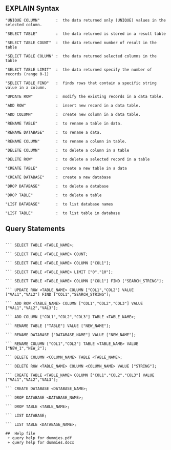 ##  EXPLAIN Syntax

``` "UNIQUE COLUMN"       :  the data returned only (UNIQUE) values in the selected column. ```   

``` "SELECT TABLE"        :  the data returned is stored in a result table ``` 

``` "SELECT TABLE COUNT"  :  the data returned number of result in the table ``` 

``` "SELECT TABLE COLUMN" :  the data returned selected columns in the table ``` 

``` "SELECT TABLE LIMIT"  :  the data returned specify the number of records (range 0-1) ``` 

``` "SELECT TABLE FIND"   :  finds rows that contain a specific string value in a column. ``` 
    
``` "UPDATE ROW"          :  modify the existing records in a data table. ```    

``` "ADD ROW"             :  insert new record in a data table. ```  

``` "ADD COLUMN"          :  create new column in a data table. ```   

``` "RENAME TABLE"        :  to rename a table in data. ```     

``` "RENAME DATABASE"     :  to rename a data. ```           

``` "RENAME COLUMN"       :  to rename a column in table. ```    

``` "DELETE COLUMN"       :  to delete a column in a table ```  

``` "DELETE ROW"          :  to delete a selected record in a table  ```   
        
``` "CREATE TABLE"        :  create a new table in a data ``` 

``` "CREATE DATABASE"     :  create a new database ```   

``` "DROP DATABASE"       :  to delete a database ```   

``` "DROP TABLE"          :  to delete a table ```    

``` "LIST DATABASE"       :  to list database names ```    

``` "LIST TABLE"          :  to list table in database ``` 

##  Query Statements

``` UNIQUE COLUMN <COLUMN_NAME> TABLE <TABLE_NAME>;

``` SELECT TABLE <TABLE_NAME>; 

``` SELECT TABLE <TABLE_NAME> COUNT; 

``` SELECT TABLE <TABLE_NAME> COLUMN ["COL1"];

``` SELECT TABLE <TABLE_NAME> LIMIT ["0","10"];

``` SELECT TABLE <TABLE_NAME> COLUMN ["COL1"] FIND ["SEARCH_STRING"]; 

``` UPDATE ROW <TABLE_NAME> COLUMN ["COL1","COL2"] VALUE ["VAL1","VAL2"] FIND ["COL1","SEARCH_STRING"];

``` ADD ROW <TABLE_NAME> COLUMN ["COL1","COL2","COL3"] VALUE ["VAL1","VAL2","VAL3"]; 

``` ADD COLUMN ["COL1","COL2","COL3"] TABLE <TABLE_NAME>; 

``` RENAME TABLE ["TABLE"] VALUE ["NEW_NAME"]; 

``` RENAME DATABASE ["DATABASE_NAME"] VALUE ["NEW_NAME"]; 

``` RENAME COLUMN ["COL1","COL2"] TABLE <TABLE_NAME> VALUE ["NEW_1","NEW_2"]; 

``` DELETE COLUMN <COLUMN_NAME> TABLE <TABLE_NAME>; 
    
``` DELETE ROW <TABLE_NAME> COLUMN <COLUMN_NAME> VALUE ["STRING"];
    
``` CREATE TABLE <TABLE_NAME> COLUMN ["COL1","COL2","COL3"] VALUE ["VAL1","VAL2","VAL3"];
    
``` CREATE DATABASE <DATABASE_NAME>;
    
``` DROP DATABASE <DATABASE_NAME>;
    
``` DROP TABLE <TABLE_NAME>;
    
``` LIST DATABASE;
    
``` LIST TABLE <DATABASE_NAME>;

##  Help file
 + query help for dummies.pdf
 + query help for dummies.docx

